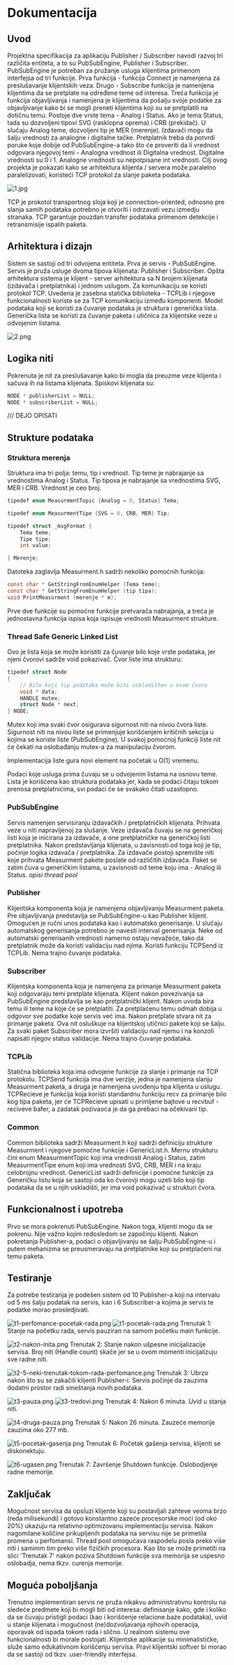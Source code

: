 # Dokumentacija

## Uvod

Projektna specifikacija za aplikaciju Publisher / Subscriber navodi razvoj tri različita entiteta, a to su PubSubEngine, Publisher i Subscriber. PubSubEngine je potreban za pružanje usluga klijentima primenom interfejsa od tri funkcije. Prva funkcija - funkcija Connect je namenjena za preslušavanje klijentskih veza. Drugo - Subscribe funkcija je namenjena klijentima da se pretplate na određene teme od interesa. Treća funkcija je funkcija objavljivanja i namenjena je klijentima da pošalju svoje podatke za objavljivanje kako bi se mogli preneti klijentima koji su se pretplatili na dotičnu temu. Postoje dve vrste tema - Analog i Status. Ako je tema Status, tada su dozvoljeni tipovi SVG (rasklopna oprema) i CRB (prekidač). U slučaju Analog teme, dozvoljeni tip je MER (merenje). Izdavači mogu da šalju vrednosti za analogne i digitalne tačke. Pretplatnik treba da potvrdi poruke koje dobije od PubSubEngine-a tako što će proveriti da li vrednost odgovara njegovoj temi - Analogna vrednost ili Digitalna vrednost. Digitalne vrednosti su 0 i 1. Analogne vrednosti su nepotpisane int vrednosti.
Cilj ovog projekta je pokazati kako se arhitektura klijenta / servera može paralelno paralelizovati, koristeći TCP protokol za slanje paketa podataka.

![1.jpg](https://i.postimg.cc/bNjV04FX/1.jpg)

TCP je prokotol transportnog sloja koji je connection-oriented, odnosno pre slanja samih podataka potrebno je otvoriti i odrzavati vezu izmedju stranaka. TCP garantuje pouzdan transfer podataka primenom detekcije i retransmisije ispalih paketa. 

## Arhitektura i dizajn
Sistem se sastoji od tri odvojena entiteta. Prva je servis - PubSubEngine. Servis je pruža usluge dvoma tipova klijenata: Publisher i Subscriber. Opšta arhitektura sistema je klijent - server arhitektura sa N brojem klijenata (izdavača i pretplatnika) i jednom uslugom. Za komunikaciju se koristi protokol TCP. Uvedena je zasebna statička biblioteka - TCPLib i njegove funkcionalnosti koriste se za TCP komunikaciju između komponenti. Model podataka koji se koristi za čuvanje podataka je struktura i generička lista. Generička lista se koristi za čuvanje  paketa i utičnica za klijentske veze u odvojenim listama.

![2.png](https://i.postimg.cc/3JNXMBqS/2.png)

## Logika niti
Pokrenuta je nit za preslušavanje kako bi mogla da preuzme veze klijenta i sačuva ih na listama klijenata.
Spiskovi klijenata su:
```c
NODE * publisherList = NULL;
NODE * subscriberList = NULL;
```
/// DEJO OPISATI

## Strukture podataka
### Struktura merenja
Struktura ima tri polja: temu, tip i vrednost. Tip teme je nabrajanje sa vrednostima Analog i Status. Tip tipova je nabrajanje sa vrednostima SVG, MER i CRB. Vrednost je ceo broj.

```c
tipedef enum MeasurmentTopic {Analog = 0, Status} Tema;

tipedef enum MeasurmentTipe {SVG = 0, CRB, MER} Tip;

tipedef struct _msgFormat {
    Tema teme;
    Tipe tipe;
    int value;

} Merenje;
```

Datoteka zaglavlja Measurment.h sadrži nekoliko pomoćnih funkcija:
```c
const char * GetStringFromEnumHelper (Tema teme);
const char * GetStringFromEnumHelper (tip tipa);
void PrintMeasurment (merenje * m);
```
Prve dve funkcije su pomoćne funkcije pretvarača nabrajanja, a treća je jednostavna funkcija ispisa koja ispisuje vrednosti Measurment strukture.

### Thread Safe Generic Linked List
Ovo je lista koja se može koristiti za čuvanje bilo koje vrste podataka, jer njeni čvorovi sadrže void pokazivač.
Čvor liste ima strukturu:

```c
tipedef struct Node
{
    // Bilo koji tip podataka može biti uskladišten u ovom čvoru
    void * data;
    HANDLE mutex;
    struct Node * next;
} NODE;
```
Mutex koji ima svaki čvor osigurava sigurnost niti na nivou čvora liste. Sigurnost niti na nivou liste se primenjuje korišćenjem kritičnih sekcija u kojima se koriste liste (PubSubEngine). U svakoj pomoćnoj funkciji liste nit će čekati na oslobađanju mutex-a za manipulaciju čvorom.

Implementacija liste gura novi element na početak u O(1) vremenu. 

Podaci koje usluga prima čuvaju se u odvojenim listama na osnovu teme. Lista je korišćena kao struktura podataka jer, kada se podaci čitaju tokom prenosa pretplatnicima, svi podaci će se svakako čitati uzastopno.

### PubSubEngine
Servis namenjen servisiranju izdavačkih / pretplatničkih klijenata. Prihvata veze u niti napravljenoj za slušanje. Veze izdavača čuvaju se na generičkoj listi koja je inicirana za izdavače, a one pretplatničke na generičkoj listi pretplatnika. Nakon predstavljanja klijenata, u zavisnosti od toga koji je tip, počinje logika izdavača / pretplatnika. Za izdavače postoji spremište niti koje prihvata Measurment pakete poslate od različitih izdavača. Paket se zatim čuva u generičkim listama, u zavisnosti od teme koju ima - Analog ili Status. *opisi thread pool*

### Publisher
Klijentska komponenta koja je namenjena objavljivanju Measurment paketa. Pre objavljivanja predstavlja se PubSubEngine-u kao Publisher klijent. Omogućen je ručni unos podataka kao i automatsko generisanje. U slučaju automatskog generisanja potrebno je navesti interval generisanja. Neke od automatski generisanih vrednosti namerno ostaju nevažeće, tako da pretplatnik može da koristi validaciju nad njima. Koristi funkciju TCPSend iz TCPLib. Nema trajno čuvanje podataka.

### Subscriber
Klijentska komponenta koja je namenjena za primanje Measurment paketa koji odgovaraju temi pretplate klijenata. Klijent nakon povezivanja sa PubSubEngine predstavlja se kao pretplatnički klijent. Nakon uvoda bira temu ili teme na koje će se pretplatiti. Za pretplaćenu temu odmah dobija u odgovor sve podatke koje servis već ima. Nakon pretplate stvara nit za primanje paketa. Ova nit osluškuje na klijentskoj utičnici pakete koji se šalju. Za svaki paket Subscriber mora izvršiti validaciju nad njemu i na konzoli napisati njegov status validacije. Nema trajno čuvanje podataka.

### TCPLib
Statična biblioteka koja ima odvojene funkcije za slanje i primanje na TCP protokolu. TCPSend funkcija ima dve verzije, jedna je namenjena slanju Measurment paketa, a druga je namenjena uvođenju tipa klijenta u uslugu. TCPRecieve je funkcija koja koristi standardnu funkciju recv za primanje bilo kog tipa paketa, jer će TCPRecieve upisati u primljene bajtove u recvbuf - reciveve bafer, a zadatak pozivaoca je da ga prebaci na očekivani tip.

### Common
Common biblioteka sadrži Measurment.h koji sadrži definiciju strukture Measurment i njegove pomoćne funkcije i GenericList.h. Mernu strukturu čini enum MeasurmentTopic koji ima vrednosti Analog i Status, zatim MeasurmentTipe enum koji ima vrednosti SVG, CRB, MER i na kraju celobrojnu vrednost. GenericList sadrži definicije i pomoćne funkcije za Generičku listu koja se sastoji oda ko čvorovji mogu uzeti bilo koji tip podataka da se u njih uskladišti, jer ima void pokazivač u strukturi čvora.

## Funkcionalnost i upotreba
Prvo se mora pokrenuti PubSubEngine. Nakon toga, klijenti mogu da se pokrenu. Nije važno kojim redosledom se započinju klijenti. Nakon pokretanja Publisher-a, podaci o objavljivanju se šalju PubSubEngine-u i putem mehanizma se preusmeravaju na pretplatnike koji su pretplaćeni na temu paketa.

## Testiranje 

Za potrebe testiranja je podešen sistem od 10 Publisher-a koji na intervalu od 5 ms šalju podatak na servis, kao i 6 Subscriber-a kojima je servis te podatke morao prosledjivati.

![t1-perfomance-pocetak-rada.png](https://i.postimg.cc/ydHVmmYC/t1-perfomance-pocetak-rada.png)
![t1-pocetak-rada.png](https://i.postimg.cc/MHZq4zQs/t1-pocetak-rada.png)
Trenutak 1: Stanje na početku rada, servis pauziran na samom početku main funkcije. 

![t2-nakon-inita.png](https://i.postimg.cc/RCGMtJk2/t2-nakon-inita.png)
Trenutak 2: Stanje nakon ušpesne inicijalizacije servisa. Broj niti (Handle count) skače jer se u ovom momenti inicijalizuju sve radne niti.

![t2-5-neki-trenutak-tokom-rada-perfomance.png](https://i.postimg.cc/fTLMfTZy/t2-5-neki-trenutak-tokom-rada-perfomance.png)
Trenutak 3: Ubrzo nakon što su se zakačili klijenti Publisher-i. Servis počinje da zauzima dodatni prostor radi smeštanja novih podataka.

![t3-pauza.png](https://i.postimg.cc/Dw4FRjSK/t3-pauza.png)
![t3-tredovi.png](https://i.postimg.cc/QMLsDQ7K/t3-tredovi.png)
Trenutak 4: Nakon 6 minuta. Uvid u stanja niti. 

![t4-druga-pauza.png](https://i.postimg.cc/ZRHh6XM6/t4-druga-pauza.png)
Trenutak 5: Nakon 26 minuta. Zauzeće memorije zauzima oko 277 mb.

![t5-pocetak-gasenja.png](https://i.postimg.cc/xCn2J9t0/t5-pocetak-gasenja.png)
Trenutak 6: Početak gašenja servisa, klijenti se diskonektuju. 

![t6-ugasen.png](https://i.postimg.cc/Zqrm5WP7/t6-ugasen.png)
Trenutak 7: Završenje Shutdown funkcije. Oslobodjenje radne memorije.

## Zaključak

Mogućnost servisa da opsluzi klijente koji su postavljali zahteve veoma brzo (reda milisekundi) i gotovo konstantno zazeće procesorske moći (od oko 20%) ukazuju na relativno optimizovanu implementaciju servisa. Nakon nagomilane količine prikupljenih podataka na servisu nije se primetila promena u perfomansi. Thread pool omogućava raspodelu posla preko više niti i samimm tim preko više fizičkih procesora. Kao što se može primetiti na slici 'Trenutak 7' nakon poziva Shutdown funkcije sva memorija se uspesno oslobadja, nema tkzv. curenja memorije.
 
## Moguća poboljšanja

Trenutno implementiran servis ne pruža nikakvu administrativnu kontrolu na sledeće predmete koji bi mogli biti od interesa: definisanje kako, gde i koliko da se čuvaju pristigli podaci (kao i korišćenje relacione baze podataka), uvid u stanje klijenata i mogućnost (ne)dozvoljavanja njihovih operacija, oporavak od ispada tokom rada i slično. U realnom sistemu ove funkcionalnosti bi morale postojati. Klijentske aplikacije su minimalističke, služe samo edukativnom korišćenju servisa. Pravi klijentski softver bi morao da se sastoji od tkzv. user-friendly interfejsa.
